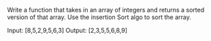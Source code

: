 Write a function that takes in an array of integers and returns a sorted version of that array. Use the insertion Sort algo to sort the array. 

Input: [8,5,2,9,5,6,3]
Output: [2,3,5,5,6,8,9]